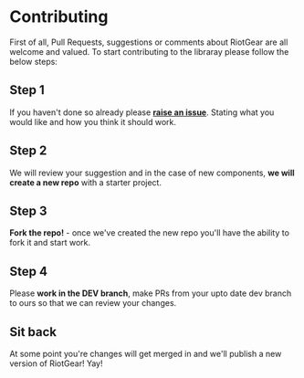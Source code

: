 # Contributing

First of all, Pull Requests, suggestions or comments about RiotGear are all welcome and valued. To start contributing to the libraray please follow the below steps:

## Step 1

If you haven't done so already please **<a href="https://github.com/RiotGear/rg/issues">raise an issue</a>**. Stating what you would like and how you think it should work.

## Step 2

We will review your suggestion and in the case of new components, **we will create a new repo** with a starter project.

## Step 3

**Fork the repo!** - once we've created the new repo you'll have the ability to fork it and start work.

## Step 4

Please **work in the DEV branch**, make PRs from your upto date dev branch to ours so that we can review your changes.

## Sit back

At some point you're changes will get merged in and we'll publish a new version of RiotGear! Yay!

